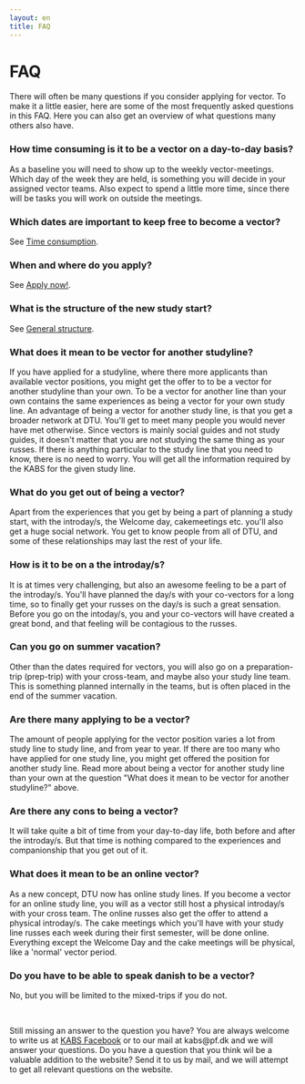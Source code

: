 ```yaml
---
layout: en
title: FAQ
---
```


<h1>FAQ</h1>

<p>There will often be many questions if you consider applying for vector. To make it a little easier, here are some of the most frequently asked questions in this FAQ. Here you can also get an overview of what questions many others also have.</p>

<h3><b>How time consuming is it to be a vector on a day-to-day basis?</b></h3>
<p>As a baseline you will need to show up to the weekly vector-meetings. Which day of the week they are held, is something you will decide in your assigned vector teams. Also expect to spend a little more time, since there will be tasks you will work on outside the meetings.</p>

<h3><b>Which dates are important to keep free to become a vector?</b></h3>

<p>See <a href="/en/tidsforbrug.html"><u>Time consumption</u></a>.</p>

<h3><b>When and where do you apply?</b></h3>
<p>See <a href="/en/ansog-som-vektor.html"><u>Apply now!</u></a>.</p>

<h3><b>What is the structure of the new study start?</b></h3>
<p>See <a href="/en/general-structure.html"><u>General structure</u></a>.</p>

<!--
<ul>
    <li> Rustrip with alcohol (Danish)
        <ul>
            <li>Consists of danish speaking vectors and russes</li>
            <li>Takes place over 4 days in a cabin away from campus</li>
        </ul>
    </li>
    <li> Weekend rustrip (Danish)
        <ul>
            <li>Takes place from friday to sunday in a cabin away from campus</li>
            <li>Independent of your studyline, so you will not have a cake team</li>
            <li>3 trips in total - 1 is without alcohol</li>
        </ul>
    </li>
    <li> Oneday trip (English)
        <ul>
            <li>Consists of danish speaking vectors and russes</li>
        </ul>
    </li>
    <li> Campus rustrip (Danish)
        <ul>
            <li>Takes place over 4 days on campus</li>
            <li>People go home at the end of the day, and come back the next morning</li>
            <li>2 trips in total with alcohol from 17:00</li>
        </ul>
    </li>
    <li> Mix trip (English)
        <ul>
            <li>GE vectors and russes mixed with other studylines</li>
            <li>4 trips in total - 1 is without alcohol</li>
        </ul>
    </li>
</ul>
-->

<h3><b>What does it mean to be vector for another studyline?</b></h3>
<p>

If you have applied for a studyline, where there more applicants than available vector positions, you might get the offer to to be a vector for another studyline than your own. To be a vector for another line than your own contains the same experiences as being a vector for your own study line. An advantage of being a vector for another study line, is that you get a broader network at DTU. You'll get to meet many people you would never have met otherwise. Since vectors is mainly social guides and not study guides, it doesn't matter that you are not studying the same thing as your russes. If there is anything particular to the study line that you need to know, there is no need to worry. You will get all the information required by the KABS for the given study line.</p>

<h3><b>What do you get out of being a vector?</b></h3>
<p>Apart from the experiences that you get by being a part of planning a study start, with the introday/s, the Welcome day, cakemeetings etc. you'll also get a huge social network. You get to know people from all of DTU, and some of these relationships may last the rest of your life.</p>

<h3><b>How is it to be on a the introday/s?</b></h3>
<p>It is at times very challenging, but also an awesome feeling to be a part of the introday/s. You'll have planned the day/s with your co-vectors for a long time, so to finally get your russes on the day/s is such a great sensation. Before you go on the intoday/s, you and your co-vectors will have created a great bond, and that feeling will be contagious to the russes.</p>

<h3><b>Can you go on summer vacation?</b></h3>
<p>Other than the dates required for vectors, you will also go on a preparation-trip (prep-trip) with your cross-team, and maybe also your study line team. This is something planned internally in the teams, but is often placed in the end of the summer vacation.</p>


<h3><b>Are there many applying to be a vector?</b></h3>
<p>The amount of people applying for the vector position varies a lot from study line to study line, and from year to year. If there are too many who have applied for one study line, you might get offered the position for another study line. Read more about being a vector for another study line than your own at the question "What does it mean to be vector for another studyline?" above.</p>

<h3><b>Are there any cons to being a vector?</b></h3>
<p>It will take quite a bit of time from your day-to-day life, both before and after the introday/s. But that time is nothing compared to the experiences and companionship that you get out of it.</p>

<!-- <h3><b>What does it mean to be a weekend vector?</b></h3>
<p>As a weekend vector, the time before the rustrip is no different than for that of the other vectors. There might be a difference after the rustrip, as it is not assured you will have a cake team. In the case of not having a cake-team the vector period will be shorter, but you will still have the same vector experiences.</p> -->

<h3><b>What does it mean to be an online vector?</b></h3>
<p>As a new concept, DTU now has online study lines. If you become a vector for an online study line, you will as a vector still host a physical introday/s with your cross team. The online russes also get the offer to attend a physical introday/s. The cake meetings which you'll have with your study line russes each week during their first semester, will be done online. Everything except the Welcome Day and the cake meetings will be physical, like a 'normal' vector period.</p>

<h3><b>Do you have to be able to speak danish to be a vector?</b></h3>
<p>No, but you will be limited to the mixed-trips if you do not.</p>

<br/>
<p>Still missing an answer to the question you have? You are always welcome to write us at <a href="https://www.facebook.com/kabsdtu/?__tn__=%2Cd%2CP-R&eid=ARCRPL6ZlJWK0Xq3uzUB-eyE69Da7zXRRCY6-XgeR3B-yfcxXdg9zG1AoV0DghCD7HBE5xC7BdWXIS1r">KABS Facebook</a> or to our mail at kabs@pf.dk and we will answer your questions. 
Do you have a question that you think wil be a valuable addition to the website? Send it to us by mail, and we will attempt to get all relevant questions on the website.</p>
